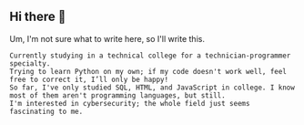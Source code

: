 ## Hi there 👋

Um, I'm not sure what to write here, so I'll write this.

    Currently studying in a technical college for a technician-programmer specialty.
    Trying to learn Python on my own; if my code doesn't work well, feel free to correct it, I’ll only be happy!
    So far, I've only studied SQL, HTML, and JavaScript in college. I know most of them aren't programming languages, but still.
    I'm interested in cybersecurity; the whole field just seems fascinating to me.

